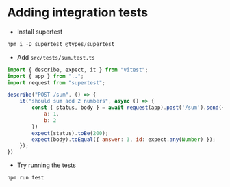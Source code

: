 # Adding integration tests

*   Install supertest

```javascript
npm i -D supertest @types/supertest
```

*   Add `src/tests/sum.test.ts`

```javascript
import { describe, expect, it } from "vitest";
import { app } from "..";
import request from "supertest";

describe("POST /sum", () => {
    it("should sum add 2 numbers", async () => {
        const { status, body } = await request(app).post('/sum').send({
            a: 1,
            b: 2
        })
        expect(status).toBe(200);
        expect(body).toEqual({ answer: 3, id: expect.any(Number) });
    });
})
```

*   Try running the tests

```javascript
npm run test
```